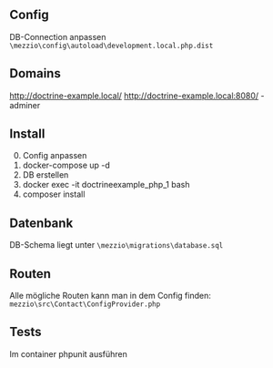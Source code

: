 ## Config
DB-Connection anpassen ```\mezzio\config\autoload\development.local.php.dist```

## Domains
http://doctrine-example.local/
http://doctrine-example.local:8080/ - adminer

## Install
0. Config anpassen
1. docker-compose up -d
2. DB erstellen
3. docker exec -it doctrineexample_php_1 bash
4. composer install

## Datenbank

DB-Schema liegt unter ```\mezzio\migrations\database.sql```

## Routen
Alle mögliche Routen kann man in dem Config finden:
```mezzio\src\Contact\ConfigProvider.php```

## Tests
Im container phpunit ausführen
